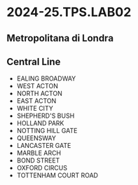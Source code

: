 # 2024-25.TPS.LAB02
## Metropolitana di Londra
## Central Line
- EALING BROADWAY
- WEST ACTON
- NORTH ACTON
- EAST ACTON
- WHITE CITY
- SHEPHERD'S BUSH
- HOLLAND PARK
- NOTTING HILL GATE
- QUEENSWAY
- LANCASTER GATE
- MARBLE ARCH
- BOND STREET
- OXFORD CIRCUS
- TOTTENHAM COURT ROAD